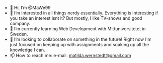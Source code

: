 - 👋 Hi, I’m @MaWe99
- 👀 I’m interested in all things nerdy essentially. Everything is interesting if you take an interest isnt it? But mostly, I like TV-shows and good company.
- 🌱 I’m currently learning Web Development with Mittuniversitetet in Sweden. 
- 💞️ I’m looking to collaborate on something in the future! Right now I'm just focused on keeping up with assignments and soaking up all the knowledge I can.
- 📫 How to reach me: e-mail: matilda.wernstedt@gmail.com

<!---
MaWe99/MaWe99 is a ✨ special ✨ repository because its `README.md` (this file) appears on your GitHub profile.
You can click the Preview link to take a look at your changes.
--->
